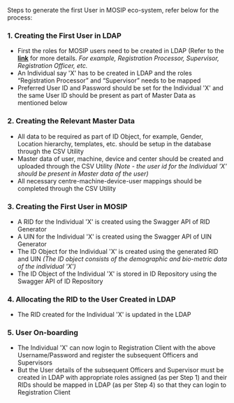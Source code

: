 Steps to generate the first User in MOSIP eco-system, refer below for the process:

### 1. Creating the First User in LDAP
* First the roles for MOSIP users need to be created in LDAP (Refer to the [**link**](Getting-Started#65-steps-to-install-and-configuration-ldap) for more details. _For example, Registration Processor, Supervisor, Registration Officer, etc._
* An Individual say 'X' has to be created in LDAP and the roles “Registration Processor” and “Supervisor” needs to be mapped
* Preferred User ID and Password should be set for the Individual 'X' and the same User ID should be present as part of Master Data as mentioned below
 
### 2. Creating the Relevant Master Data
* All data to be required as part of ID Object, for example, Gender, Location hierarchy, templates, etc. should be setup in the database through the CSV Utility
* Master data of user, machine, device and center should be created and uploaded through the CSV Utility _(Note - the user id for the Individual 'X' should be present in Master data of the user)_
* All necessary centre-machine-device-user mappings should be completed through the CSV Utility

### 3. Creating the First User in MOSIP
* A RID for the Individual 'X' is created using the Swagger API of RID Generator
* A UIN for the Individual 'X' is created using the Swagger API of UIN Generator 
* The ID Object for the Individual 'X' is created using the generated RID and UIN _(The ID object consists of the demographic and bio-metric data of the individual 'X')_
* The ID Object of the Individual 'X' is stored in ID Repository using the Swagger API of ID Repository

### 4. Allocating the RID to the User Created in LDAP
* The RID created for the Individual 'X' is updated in the LDAP

### 5. User On-boarding
* The Individual 'X' can now login to Registration Client with the above Username/Password and register the subsequent  Officers and Supervisors
* But the User details of the subsequent Officers and Supervisor must be created in LDAP with appropriate roles assigned (as per Step 1) and their RIDs should be mapped in LDAP (as per Step 4) so that they can login to Registration Client